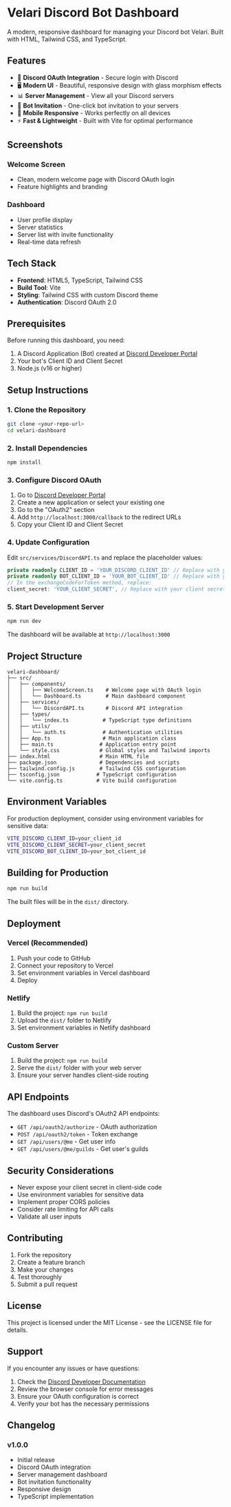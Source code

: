 # Velari Discord Bot Dashboard

A modern, responsive dashboard for managing your Discord bot Velari. Built with HTML, Tailwind CSS, and TypeScript.

## Features

- 🔐 **Discord OAuth Integration** - Secure login with Discord
- 🖥️ **Modern UI** - Beautiful, responsive design with glass morphism effects
- 📊 **Server Management** - View all your Discord servers
- 🤖 **Bot Invitation** - One-click bot invitation to your servers
- 📱 **Mobile Responsive** - Works perfectly on all devices
- ⚡ **Fast & Lightweight** - Built with Vite for optimal performance

## Screenshots

### Welcome Screen
- Clean, modern welcome page with Discord OAuth login
- Feature highlights and branding

### Dashboard
- User profile display
- Server statistics
- Server list with invite functionality
- Real-time data refresh

## Tech Stack

- **Frontend**: HTML5, TypeScript, Tailwind CSS
- **Build Tool**: Vite
- **Styling**: Tailwind CSS with custom Discord theme
- **Authentication**: Discord OAuth 2.0

## Prerequisites

Before running this dashboard, you need:

1. A Discord Application (Bot) created at [Discord Developer Portal](https://discord.com/developers/applications)
2. Your bot's Client ID and Client Secret
3. Node.js (v16 or higher)

## Setup Instructions

### 1. Clone the Repository

```bash
git clone <your-repo-url>
cd velari-dashboard
```

### 2. Install Dependencies

```bash
npm install
```

### 3. Configure Discord OAuth

1. Go to [Discord Developer Portal](https://discord.com/developers/applications)
2. Create a new application or select your existing one
3. Go to the "OAuth2" section
4. Add `http://localhost:3000/callback` to the redirect URLs
5. Copy your Client ID and Client Secret

### 4. Update Configuration

Edit `src/services/DiscordAPI.ts` and replace the placeholder values:

```typescript
private readonly CLIENT_ID = 'YOUR_DISCORD_CLIENT_ID' // Replace with your client ID
private readonly BOT_CLIENT_ID = 'YOUR_BOT_CLIENT_ID' // Replace with your bot's client ID
// In the exchangeCodeForToken method, replace:
client_secret: 'YOUR_CLIENT_SECRET', // Replace with your client secret
```

### 5. Start Development Server

```bash
npm run dev
```

The dashboard will be available at `http://localhost:3000`

## Project Structure

```
velari-dashboard/
├── src/
│   ├── components/
│   │   ├── WelcomeScreen.ts    # Welcome page with OAuth login
│   │   └── Dashboard.ts        # Main dashboard component
│   ├── services/
│   │   └── DiscordAPI.ts       # Discord API integration
│   ├── types/
│   │   └── index.ts           # TypeScript type definitions
│   ├── utils/
│   │   └── auth.ts            # Authentication utilities
│   ├── App.ts                 # Main application class
│   ├── main.ts               # Application entry point
│   └── style.css             # Global styles and Tailwind imports
├── index.html                # Main HTML file
├── package.json              # Dependencies and scripts
├── tailwind.config.js        # Tailwind CSS configuration
├── tsconfig.json            # TypeScript configuration
└── vite.config.ts           # Vite build configuration
```

## Environment Variables

For production deployment, consider using environment variables for sensitive data:

```bash
VITE_DISCORD_CLIENT_ID=your_client_id
VITE_DISCORD_CLIENT_SECRET=your_client_secret
VITE_DISCORD_BOT_CLIENT_ID=your_bot_client_id
```

## Building for Production

```bash
npm run build
```

The built files will be in the `dist/` directory.

## Deployment

### Vercel (Recommended)

1. Push your code to GitHub
2. Connect your repository to Vercel
3. Set environment variables in Vercel dashboard
4. Deploy

### Netlify

1. Build the project: `npm run build`
2. Upload the `dist/` folder to Netlify
3. Set environment variables in Netlify dashboard

### Custom Server

1. Build the project: `npm run build`
2. Serve the `dist/` folder with your web server
3. Ensure your server handles client-side routing

## API Endpoints

The dashboard uses Discord's OAuth2 API endpoints:

- `GET /api/oauth2/authorize` - OAuth authorization
- `POST /api/oauth2/token` - Token exchange
- `GET /api/users/@me` - Get user info
- `GET /api/users/@me/guilds` - Get user's guilds

## Security Considerations

- Never expose your client secret in client-side code
- Use environment variables for sensitive data
- Implement proper CORS policies
- Consider rate limiting for API calls
- Validate all user inputs

## Contributing

1. Fork the repository
2. Create a feature branch
3. Make your changes
4. Test thoroughly
5. Submit a pull request

## License

This project is licensed under the MIT License - see the LICENSE file for details.

## Support

If you encounter any issues or have questions:

1. Check the [Discord Developer Documentation](https://discord.com/developers/docs)
2. Review the browser console for error messages
3. Ensure your OAuth configuration is correct
4. Verify your bot has the necessary permissions

## Changelog

### v1.0.0
- Initial release
- Discord OAuth integration
- Server management dashboard
- Bot invitation functionality
- Responsive design
- TypeScript implementation 
